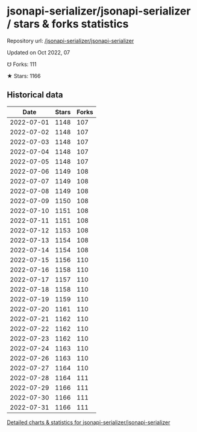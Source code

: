 # jsonapi-serializer/jsonapi-serializer / stars & forks statistics

Repository url: [/jsonapi-serializer/jsonapi-serializer](https://github.com/jsonapi-serializer/jsonapi-serializer)

Updated on Oct 2022, 07

☋ Forks: 111

★ Stars: 1166

## Historical data
| Date | Stars | Forks |
|------|-------|-------|
| 2022-07-01 | 1148 | 107 | 
| 2022-07-02 | 1148 | 107 | 
| 2022-07-03 | 1148 | 107 | 
| 2022-07-04 | 1148 | 107 | 
| 2022-07-05 | 1148 | 107 | 
| 2022-07-06 | 1149 | 108 | 
| 2022-07-07 | 1149 | 108 | 
| 2022-07-08 | 1149 | 108 | 
| 2022-07-09 | 1150 | 108 | 
| 2022-07-10 | 1151 | 108 | 
| 2022-07-11 | 1151 | 108 | 
| 2022-07-12 | 1153 | 108 | 
| 2022-07-13 | 1154 | 108 | 
| 2022-07-14 | 1154 | 108 | 
| 2022-07-15 | 1156 | 110 | 
| 2022-07-16 | 1158 | 110 | 
| 2022-07-17 | 1157 | 110 | 
| 2022-07-18 | 1158 | 110 | 
| 2022-07-19 | 1159 | 110 | 
| 2022-07-20 | 1161 | 110 | 
| 2022-07-21 | 1162 | 110 | 
| 2022-07-22 | 1162 | 110 | 
| 2022-07-23 | 1162 | 110 | 
| 2022-07-24 | 1163 | 110 | 
| 2022-07-26 | 1163 | 110 | 
| 2022-07-27 | 1164 | 110 | 
| 2022-07-28 | 1164 | 111 | 
| 2022-07-29 | 1166 | 111 | 
| 2022-07-30 | 1166 | 111 | 
| 2022-07-31 | 1166 | 111 | 


[Detailed charts & statistics for jsonapi-serializer/jsonapi-serializer](https://reviewgithub.com/rep/jsonapi-serializer/jsonapi-serializer)
